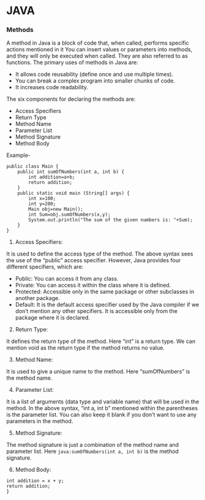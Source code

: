 # JAVA

### Methods

 A method in Java is a block of code that, when called, performs specific actions mentioned in it
 You can insert values or parameters into methods, and they will only be executed when called. 
 They are also referred to as functions. The primary uses of methods in Java are:

 - It allows code reusability (define once and use multiple times).
 - You can break a complex program into smaller chunks of code.
 - It increases code readability.

 The six components for declaring the methods are:
  - Access Specifiers
  - Return Type
  - Method Name
  - Parameter List
  - Method Signature
  - Method Body 


  
Example-
```java: 
public class Main {
    public int sumOfNumbers(int a, int b) {
        int addition=a+b;
        return addition;
    }
    public static void main (String[] args) {
        int x=100;
        int y=200;
        Main obj=new Main();
        int Sum=obj.sumOfNumbers(x,y);
        System.out.println("The sum of the given numbers is: "+Sum);
    }
}
```


1) Access Specifiers:

It is used to define the access type of the method. The above syntax sees the use of the “public” access specifier. 
However, Java provides four different specifiers, which are:

- Public: You can access it from any class.
- Private: You can access it within the class where it is defined.
- Protected: Accessible only in the same package or other subclasses in another package.
- Default: It is the default access specifier used by the Java compiler if we don’t mention any other specifiers. It is accessible only from the package where it is declared.

 
 2) Return Type: 
 
 It defines the return type of the method. Here “int” is a return type. 
 We can mention void as the return type if the method returns no value.
 


3) Method Name: 

It is used to give a unique name to the method. Here “sumOfNumbers” is the method name.



4) Parameter List:

It is a list of arguments (data type and variable name) that will be used in the method. 
In the above syntax, “int a, int b” mentioned within the parentheses is the parameter list. 
You can also keep it blank if you don’t want to use any parameters in the method.


5) Method Signature:

The method signature is just a combination of the method name and parameter list.
Here ```java:sumOfNumbers(int a, int b)``` is the method signature.


6) Method Body:

```java: {
int addition = x + y;
return addition;
}
```



